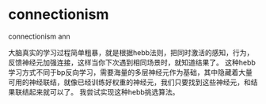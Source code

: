 # connectionism
connectionism ann

大脑真实的学习过程简单粗暴，就是根据hebb法则，把同时激活的感知，行为，反馈神经元加强连接，这样当你下次遇到相同场景时，就知道结果了。
这种hebb学习方式不同于bp反向学习，需要海量的多层神经元作为基础，其中隐藏着大量可用的神经联结，就像已经训练好权重的神经元，我们只要找到这些神经元，和结果联结起来就可以了。
我尝试实现这种hebb挑选算法。


